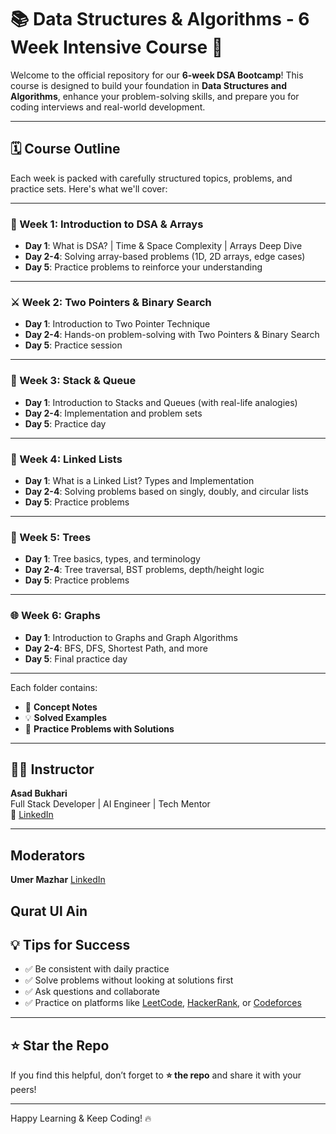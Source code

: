 # 📚 Data Structures & Algorithms - 6 Week Intensive Course 🚀

Welcome to the official repository for our **6-week DSA Bootcamp**! This course is designed to build your foundation in **Data Structures and Algorithms**, enhance your problem-solving skills, and prepare you for coding interviews and real-world development.

---

## 🗓️ Course Outline

Each week is packed with carefully structured topics, problems, and practice sets. Here's what we'll cover:

---

### 🧠 Week 1: Introduction to DSA & Arrays
- **Day 1**: What is DSA? | Time & Space Complexity | Arrays Deep Dive
- **Day 2-4**: Solving array-based problems (1D, 2D arrays, edge cases)
- **Day 5**: Practice problems to reinforce your understanding

---

### ⚔️ Week 2: Two Pointers & Binary Search
- **Day 1**: Introduction to Two Pointer Technique
- **Day 2-4**: Hands-on problem-solving with Two Pointers & Binary Search
- **Day 5**: Practice session

---

### 🧱 Week 3: Stack & Queue
- **Day 1**: Introduction to Stacks and Queues (with real-life analogies)
- **Day 2-4**: Implementation and problem sets
- **Day 5**: Practice day

---

### 🔗 Week 4: Linked Lists
- **Day 1**: What is a Linked List? Types and Implementation
- **Day 2-4**: Solving problems based on singly, doubly, and circular lists
- **Day 5**: Practice problems

---

### 🌳 Week 5: Trees
- **Day 1**: Tree basics, types, and terminology
- **Day 2-4**: Tree traversal, BST problems, depth/height logic
- **Day 5**: Practice problems

---

### 🌐 Week 6: Graphs
- **Day 1**: Introduction to Graphs and Graph Algorithms
- **Day 2-4**: BFS, DFS, Shortest Path, and more
- **Day 5**: Final practice day

---


Each folder contains:
- 📘 **Concept Notes**
- 💡 **Solved Examples**
- 🧪 **Practice Problems with Solutions**

---

## 👨‍🏫 Instructor

**Asad Bukhari**  
Full Stack Developer | AI Engineer | Tech Mentor  
📧 [LinkedIn](https://www.linkedin.com/in/asadbukhari886/)

---

## Moderators

**Umer Mazhar**
[LinkedIn](https://www.linkedin.com/in/umar-mazhar/)

**Qurat Ul Ain**
---

## 💡 Tips for Success

- ✅ Be consistent with daily practice  
- ✅ Solve problems without looking at solutions first  
- ✅ Ask questions and collaborate  
- ✅ Practice on platforms like [LeetCode](https://leetcode.com), [HackerRank](https://www.hackerrank.com), or [Codeforces](https://codeforces.com)

---

## ⭐️ Star the Repo

If you find this helpful, don’t forget to **⭐ the repo** and share it with your peers!

---

Happy Learning & Keep Coding! 🔥



